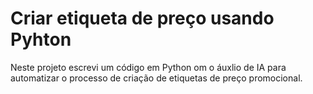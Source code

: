 # Criar etiqueta de preço usando Pyhton
Neste projeto escrevi um código em Python om o áuxlio de IA para automatizar o processo de criação de etiquetas de preço promocional.

